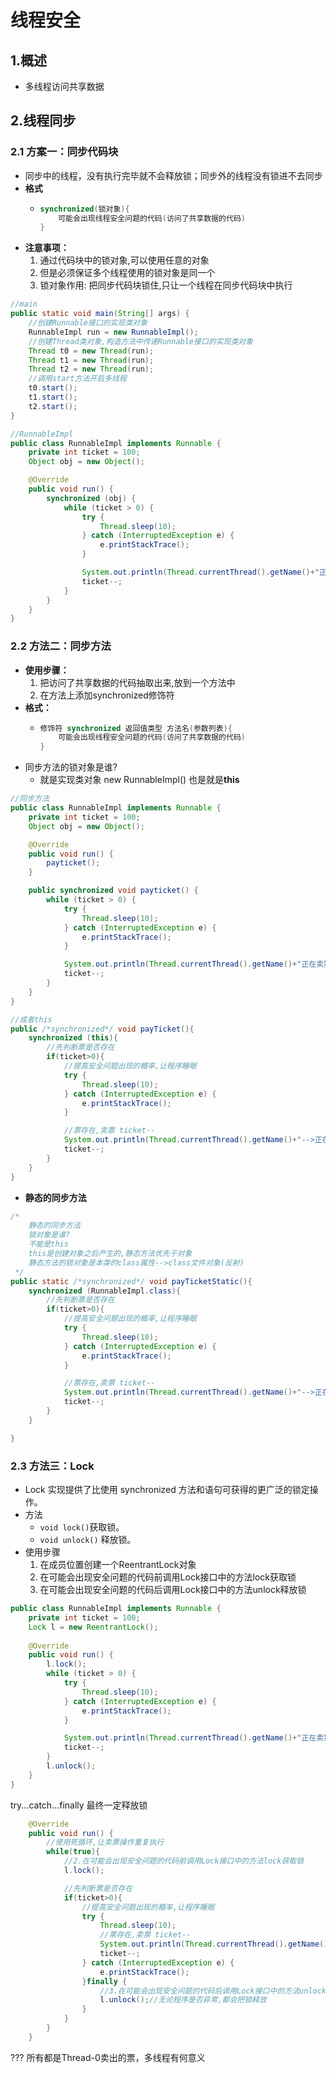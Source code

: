# 线程安全

## 1.概述

* 多线程访问共享数据

## 2.线程同步

### 2.1 方案一：同步代码块

* 同步中的线程，没有执行完毕就不会释放锁；同步外的线程没有锁进不去同步
* **格式**
  * ```java
    synchronized(锁对象){
        可能会出现线程安全问题的代码(访问了共享数据的代码)
    }
    ```
* **注意事项：**
  1. 通过代码块中的锁对象,可以使用任意的对象
  2. 但是必须保证多个线程使用的锁对象是同一个
  3. 锁对象作用: 把同步代码块锁住,只让一个线程在同步代码块中执行

```java
//main
public static void main(String[] args) {
    //创建Runnable接口的实现类对象
    RunnableImpl run = new RunnableImpl();
    //创建Thread类对象,构造方法中传递Runnable接口的实现类对象
    Thread t0 = new Thread(run);
    Thread t1 = new Thread(run);
    Thread t2 = new Thread(run);
    //调用start方法开启多线程
    t0.start();
    t1.start();
    t2.start();
}
```

```java
//RunnableImpl
public class RunnableImpl implements Runnable {
    private int ticket = 100;
    Object obj = new Object();

    @Override
    public void run() {
        synchronized (obj) {
            while (ticket > 0) {
                try {
                    Thread.sleep(10);
                } catch (InterruptedException e) {
                    e.printStackTrace();
                }

                System.out.println(Thread.currentThread().getName()+"正在卖第"+ticket+"张票 ");
                ticket--;
            }
        }
    }
}
```

### 2.2 方法二：同步方法

* **使用步骤：**
  1. 把访问了共享数据的代码抽取出来,放到一个方法中
  2. 在方法上添加synchronized修饰符 
* **格式：**
  * ```java
    修饰符 synchronized 返回值类型 方法名(参数列表){
        可能会出现线程安全问题的代码(访问了共享数据的代码)
    }
    ```
* 同步方法的锁对象是谁? 
  * 就是实现类对象 new RunnableImpl\(\) 也是就是**this**

```java
//同步方法
public class RunnableImpl implements Runnable {
    private int ticket = 100;
    Object obj = new Object();

    @Override
    public void run() {
        payticket();
    }

    public synchronized void payticket() {
        while (ticket > 0) {
            try {
                Thread.sleep(10);
            } catch (InterruptedException e) {
                e.printStackTrace();
            }

            System.out.println(Thread.currentThread().getName()+"正在卖第"+ticket+"张票 ");
            ticket--;
        }
    }
}
```

```java
//或者this
public /*synchronized*/ void payTicket(){
    synchronized (this){
        //先判断票是否存在
        if(ticket>0){
            //提高安全问题出现的概率,让程序睡眠
            try {
                Thread.sleep(10);
            } catch (InterruptedException e) {
                e.printStackTrace();
            }

            //票存在,卖票 ticket--
            System.out.println(Thread.currentThread().getName()+"-->正在卖第"+ticket+"张票");
            ticket--;
        }
    }
}
```

* **静态的同步方法**

```java
/*
    静态的同步方法
    锁对象是谁?
    不能是this
    this是创建对象之后产生的,静态方法优先于对象
    静态方法的锁对象是本类的class属性-->class文件对象(反射)
 */
public static /*synchronized*/ void payTicketStatic(){
    synchronized (RunnableImpl.class){
        //先判断票是否存在
        if(ticket>0){
            //提高安全问题出现的概率,让程序睡眠
            try {
                Thread.sleep(10);
            } catch (InterruptedException e) {
                e.printStackTrace();
            }

            //票存在,卖票 ticket--
            System.out.println(Thread.currentThread().getName()+"-->正在卖第"+ticket+"张票");
            ticket--;
        }
    }

}
```

### 2.3 方法三：Lock

* Lock 实现提供了比使用 synchronized 方法和语句可获得的更广泛的锁定操作。 
* 方法
  * `void lock()`获取锁。
  * `void unlock()` 释放锁。 
* 使用步骤
  1. 在成员位置创建一个ReentrantLock对象
  2. 在可能会出现安全问题的代码前调用Lock接口中的方法lock获取锁
  3. 在可能会出现安全问题的代码后调用Lock接口中的方法unlock释放锁

```java
public class RunnableImpl implements Runnable {
    private int ticket = 100;
    Lock l = new ReentrantLock();
    
    @Override
    public void run() {
        l.lock();
        while (ticket > 0) {
            try {
                Thread.sleep(10);
            } catch (InterruptedException e) {
                e.printStackTrace();
            }

            System.out.println(Thread.currentThread().getName()+"正在卖第"+ticket+"张票 ");
            ticket--;
        }
        l.unlock();
    }
}
```

try...catch...finally 最终一定释放锁

```java
    @Override
    public void run() {
        //使用死循环,让卖票操作重复执行
        while(true){
            //2.在可能会出现安全问题的代码前调用Lock接口中的方法lock获取锁
            l.lock();

            //先判断票是否存在
            if(ticket>0){
                //提高安全问题出现的概率,让程序睡眠
                try {
                    Thread.sleep(10);
                    //票存在,卖票 ticket--
                    System.out.println(Thread.currentThread().getName()+"-->正在卖第"+ticket+"张票");
                    ticket--;
                } catch (InterruptedException e) {
                    e.printStackTrace();
                }finally {
                    //3.在可能会出现安全问题的代码后调用Lock接口中的方法unlock释放锁
                    l.unlock();//无论程序是否异常,都会把锁释放
                }
            }
        }
    }
```

??? 所有都是Thread-0卖出的票，多线程有何意义

